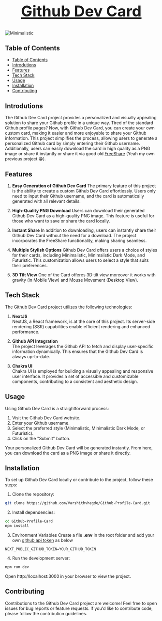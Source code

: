 <h1 align="center" style="font-size:50px;"><a href="https://github-devcard.vercel.app">Github Dev Card</a></h1>  

![Minimalistic](https://github.com/Varshithvhegde/Github-Profile-Card/assets/80502833/d2d88699-d32a-4737-b259-9f17ba5f0565)

## Table of Contents

- [Table of Contents](#table-of-contents)
- [Introdutions](#introdutions)
- [Features](#features)
- [Tech Stack](#tech-stack)
- [Usage](#usage)
- [Installation](#installation)
- [Contributing](#contributing)

## Introdutions

The Github Dev Card project provides a personalized and visually appealing solution to share your Github profile in a unique way. Tired of the standard Github profile pages? Now, with Github Dev Card, you can create your own custom card, making it easier and more enjoyable to share your Github information. This project simplifies the process, allowing users to generate a personalized Github card by simply entering their Github username. Additionally, users can easily download the card in high quality as a PNG image or share it instantly or share it via good old [FreeShare](https://freeShare.vercel.app) (Yeah my own previous project 😁).


## Features

1. **Easy Generation of Github Dev Card**
The primary feature of this project is the ability to create a custom Github Dev Card effortlessly. Users only need to input their Github username, and the card is automatically generated with all relevant details.

2. **High-Quality PNG Download**
Users can download their generated Github Dev Card as a high-quality PNG image. This feature is useful for those who want to save or share the card locally.

3. **Instant Share**
In addition to downloading, users can instantly share their Github Dev Card without the need for a download. The project incorporates the FreeShare functionality, making sharing seamless.

4. **Multiple Stylish Options**
Github Dev Card offers users a choice of styles for their cards, including Minimalistic, Minimalistic Dark Mode, and Futuristic. This customization allows users to select a style that suits their preferences.

5. **3D Tilt View**
One of the Card offeres 3D tilt view moreover it works with gravity (in Mobile View) and Mouse Movement (Desktop View).

## Tech Stack  
The Github Dev Card project utilizes the following technologies:

1. **NextJS**  
NextJS, a React framework, is at the core of this project. Its server-side rendering (SSR) capabilities enable efficient rendering and enhanced performance.

2. **Github API Integration**  
The project leverages the Github API to fetch and display user-specific information dynamically. This ensures that the Github Dev Card is always up-to-date.

3. **Chakra UI**  
Chakra UI is employed for building a visually appealing and responsive user interface. It provides a set of accessible and customizable components, contributing to a consistent and aesthetic design.

## Usage
Using Github Dev Card is a straightforward process:

1. Visit the Github Dev Card website.
2. Enter your Github username.
3. Select the preferred style (Minimalistic, Minimalistic Dark Mode, or Futuristic).
4. Click on the "Submit" button.

Your personalized Github Dev Card will be generated instantly. From here, you can download the card as a PNG image or share it directly.

## Installation

To set up Github Dev Card locally or contribute to the project, follow these steps:

1. Clone the repository:
```bash
git clone https://github.com/Varshithvhegde/Github-Profile-Card.git
```
2. Install dependencies:
```bash
cd Github-Profile-Card
npm install
```
3. Environment Variables
Create a file **.env** in the root folder and add your own [github api token](https://github.com/settings/tokens) as below 
```
NEXT_PUBLIC_GITHUB_TOKEN=YOUR_GITHUB_TOKEN
```
4. Run the development server:
```bash
npm run dev
```
Open http://localhost:3000 in your browser to view the project.

## Contributing
Contributions to the Github Dev Card project are welcome! Feel free to open issues for bug reports or feature requests. If you'd like to contribute code, please follow the contribution guidelines.